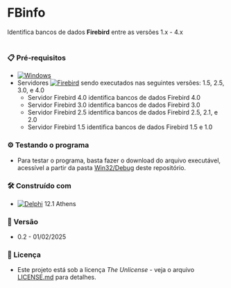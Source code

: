 # FBinfo 

Identifica bancos de dados **Firebird** entre as versões 1.x - 4.x
<br/>
<br/>
### 📋 Pré-requisitos

*  [![Windows](https://img.shields.io/badge/Windows-0078D6?style=for-the-badge&logo=windows&logoColor=white)](https://www.microsoft.com/windows/)
*  Servidores [![Firebird](https://img.shields.io/badge/-Firebird-F25225?style=flat)](https://www.firebirdsql.org/) sendo executados nas seguintes versões: 1.5, 2.5, 3.0, e 4.0
   * Servidor Firebird 4.0 identifica bancos de dados Firebird 4.0
   * Servidor Firebird 3.0 identifica bancos de dados Firebird 3.0
   * Servidor Firebird 2.5 identifica bancos de dados Firebird 2.5, 2.1, e 2.0
   * Servidor Firebird 1.5 identifica bancos de dados Firebird 1.5 e 1.0
    

### ⚙️ Testando o programa

* Para testar o programa, basta fazer o download do arquivo executável, acessível a partir da pasta [Win32/Debug](https://github.com/laertemjr/FBinfo/tree/main/Win32/Debug) deste repositório.


### 🛠️ Construído com

* [![Delphi](https://img.shields.io/badge/-Delphi-E62431?logo=delphi&logoColor=white&style=plastic)](https://www.embarcadero.com/br/products/delphi) 12.1 Athens


### 📌 Versão

* 0.2 - 01/02/2025 


### 📄 Licença

* Este projeto está sob a licença *The Unlicense* - veja o arquivo [LICENSE.md](https://github.com/laertemjr/FBinfo/blob/main/LICENSE.md) para detalhes.
